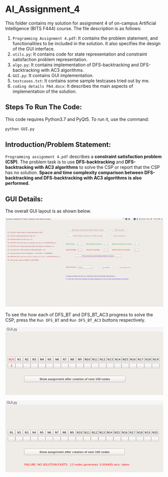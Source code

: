 # AI_Assignment_4

This folder contains my solution for assignment 4 of on-campus Artificial Intelligence (BITS F444) course. The file description is as follows:

1. `Programming Assignment 4.pdf`: It contains the problem statement, and functionalities to be included in the solution. It also specifies the design of the GUI interface.
2. `utils.py`: It contains code for state representation and constraint satisfaction problem representation.
3. `algo.py`: It contains implementation of DFS-backtracking and DFS-backtracking with AC3 algorithms.
4. `GUI.py`: It contains GUI implementation.
5. `testcases.txt`: It contains some sample testcases tried out by me.
6. `coding details PA4.docx`: It describes the main aspects of implementation of the solution.

## Steps To Run The Code:
This code requires Python3.7 and PyQt5. To run it, use the command:
```sh
python GUI.py
``` 
## Introduction/Problem Statement:

`Programming assignment 4.pdf` describes a **constraint satisfaction problem (CSP)**. The problem task is to use **DFS-backtracking** and **DFS-backtracking with AC3 algorithms** to solve the CSP or report that the CSP has no solution. **Space and time complexity comparison between DFS-backtracking and DFS-backtracking with AC3 algorithms is also performed.**

## GUI Details:
The overall GUI layout is as shown below.

![GUI Layout](./imgs/gui.png)

To see the how each of DFS\_BT and DFS\_BT\_AC3 progress to solve the CSP, press the `Run DFS_BT` and `Run DFS_BT_AC3` buttons respectively.

![Start](./imgs/gui1.png)

![End](./imgs/gui2.png)

